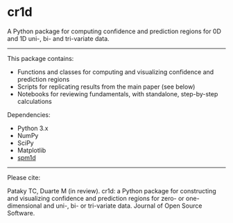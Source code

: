 # cr1d
A Python package for computing confidence and prediction regions for 0D and 1D uni-, bi- and tri-variate data.

____

This package contains:

* Functions and classes for computing and visualizing confidence and prediction regions
* Scripts for replicating results from the main paper (see below)
* Notebooks for reviewing fundamentals, with standalone, step-by-step calculations

Dependencies:

* Python 3.x
* NumPy
* SciPy
* Matplotlib
* [spm1d](http://www.spm1d.org)


____

Please cite:

Pataky TC, Duarte M (in review). cr1d:  a Python package for constructing and visualizing confidence and prediction regions for zero- or one-dimensional and uni-, bi- or tri-variate data. Journal of Open Source Software.
